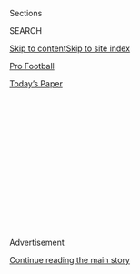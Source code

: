 <div id="app">

<div>

<div>

<div>

<div class="NYTAppHideMasthead css-1q2w90k e1suatyy0">

<div class="section css-ui9rw0 e1suatyy2">

<div class="css-eph4ug er09x8g0">

<div class="css-6n7j50">

</div>

<span class="css-1dv1kvn">Sections</span>

<div class="css-10488qs">

<span class="css-1dv1kvn">SEARCH</span>

</div>

[Skip to content](#site-content)[Skip to site index](#site-index)

</div>

<div id="masthead-section-label" class="css-1wr3we4 eaxe0e00">

[Pro
Football](https://www.nytimes3xbfgragh.onion/section/sports/football)

</div>

<div class="css-10698na e1huz5gh0">

</div>

</div>

<div id="masthead-bar-one" class="section hasLinks css-15hmgas e1csuq9d3">

<div class="css-uqyvli e1csuq9d0">

</div>

<div class="css-1uqjmks e1csuq9d1">

</div>

<div class="css-9e9ivx">

[](https://myaccount.nytimes3xbfgragh.onion/auth/login?response_type=cookie&client_id=vi)

</div>

<div class="css-1bvtpon e1csuq9d2">

[Today’s
Paper](https://www.nytimes3xbfgragh.onion/section/todayspaper)

</div>

</div>

</div>

</div>

<div data-aria-hidden="false">

<div id="site-content" data-role="main">

<div>

<div class="css-1aor85t" style="opacity:0.000000001;z-index:-1;visibility:hidden">

<div class="css-1hqnpie">

<div class="css-epjblv">

<span class="css-17xtcya">[Pro
Football](/section/sports/football)</span><span class="css-x15j1o">|</span><span class="css-fwqvlz">2020
N.F.L. Draft: What We
Learned</span>

</div>

<div class="css-k008qs">

<div class="css-1iwv8en">

<span class="css-18z7m18"></span>

<div>

</div>

</div>

<span class="css-1n6z4y">https://nyti.ms/2SjBpbF</span>

<div class="css-1705lsu">

<div class="css-4xjgmj">

<div class="css-4skfbu" data-role="toolbar" data-aria-label="Social Media Share buttons, Save button, and Comments Panel with current comment count" data-testid="share-tools">

  - 
  - 
  - 
  - 
    
    <div class="css-6n7j50">
    
    </div>

  - 
  - 

</div>

</div>

</div>

</div>

</div>

</div>

<div class="css-13pd83m">

</div>

<div id="top-wrapper" class="css-1sy8kpn">

<div id="top-slug" class="css-l9onyx">

Advertisement

</div>

[Continue reading the main
story](#after-top)

<div class="ad top-wrapper" style="text-align:center;height:100%;display:block;min-height:250px">

<div id="top" class="place-ad" data-position="top" data-size-key="top">

</div>

</div>

<div id="after-top">

</div>

</div>

<div>

<div id="sponsor-wrapper" class="css-1hyfx7x">

<div id="sponsor-slug" class="css-19vbshk">

Supported by

</div>

[Continue reading the main
story](#after-sponsor)

<div id="sponsor" class="ad sponsor-wrapper" style="text-align:center;height:100%;display:block">

</div>

<div id="after-sponsor">

</div>

</div>

<div class="css-186x18t">

</div>

<div class="css-1vkm6nb ehdk2mb0">

# 2020 N.F.L. Draft: What We Learned

</div>

Green Bay delivered the shock of the night drafting Jordan Love as a
potential successor to Aaron Rodgers, Miami’s rebuild is coming to
fruition and New England is still New England.

<div class="css-79elbk" data-testid="photoviewer-wrapper">

<div class="css-z3e15g" data-testid="photoviewer-wrapper-hidden">

</div>

<div class="css-1a48zt4 ehw59r15" data-testid="photoviewer-children">

![<span class="css-16f3y1r e13ogyst0" data-aria-hidden="true">The N.F.L.
had its first virtual draft, with Commissioner Roger Goodell leading the
event via videoconference from the basement of his
home.</span><span class="css-cnj6d5 e1z0qqy90" itemprop="copyrightHolder"><span class="css-1ly73wi e1tej78p0">Credit...</span><span><span>NFL,
via Associated
Press</span></span></span>](https://static01.graylady3jvrrxbe.onion/images/2020/04/24/sports/24nfl-wwl/24nfl-wwl-articleLarge-v2.jpg?quality=75&auto=webp&disable=upscale)

</div>

</div>

<div class="css-18e8msd">

<div class="css-pdw9fk epjyd6m0">

<div class="css-1txwxcy ey68jwv0" data-aria-hidden="true">

[![Ben
Shpigel](https://static01.graylady3jvrrxbe.onion/images/2018/02/20/multimedia/author-ben-shpigel/author-ben-shpigel-thumbLarge.jpg
"Ben Shpigel")](https://www.nytimes3xbfgragh.onion/by/ben-shpigel)[![Ken
Belson](https://static01.graylady3jvrrxbe.onion/images/2018/02/16/multimedia/author-ken-belson/author-ken-belson-thumbLarge.jpg
"Ken Belson")](https://www.nytimes3xbfgragh.onion/by/ken-belson)

</div>

<div class="css-1baulvz">

By [<span class="css-1baulvz" itemprop="name">Ben
Shpigel</span>](https://www.nytimes3xbfgragh.onion/by/ben-shpigel) and
[<span class="css-1baulvz last-byline" itemprop="name">Ken
Belson</span>](https://www.nytimes3xbfgragh.onion/by/ken-belson)

</div>

</div>

  - 
    
    <div class="css-ld3wwf e16638kd2">
    
    Published April 24, 2020Updated April 25,
    2020
    
    </div>

  - 
    
    <div class="css-4xjgmj">
    
    <div class="css-pvvomx" data-role="toolbar" data-aria-label="Social Media Share buttons, Save button, and Comments Panel with current comment count" data-testid="share-tools">
    
      - 
      - 
      - 
      - 
        
        <div class="css-6n7j50">
        
        </div>
    
      - 
      - 
    
    </div>
    
    </div>

</div>

</div>

<div class="section meteredContent css-1r7ky0e" name="articleBody" itemprop="articleBody">

<div class="css-1fanzo5 StoryBodyCompanionColumn">

<div class="css-53u6y8">

The 85th N.F.L. draft might have lacked the glitz of the Las Vegas Strip
and bro-hugs with Roger Goodell, but the first virtual draft in league
history still had its football pyrotechnics. There were a few chip
shots, like quarterback [Joe
Burrow](https://www.nytimes3xbfgragh.onion/article/joe-burrow-nfl-draft.html)
getting picked first overall by the Cincinnati Bengals. But there were
also plenty of other surprises and intrigue — not all of it generated by
the Raiders.

Here’s what we learned:

## Aaron Rodgers now knows how Brett Favre felt.

Favre, umm, did not take it kindly when Green Bay drafted Rodgers with
the 24th pick in 2005. The Packers traded up to select [Jordan
Love](https://www.nytimes3xbfgragh.onion/article/jordan-love.html) at
No. 26, not because they envision him succeeding Rodgers this season, or
even in 2021. The job still belongs to Rodgers, 36, who is under
contract through 2023. But Green Bay, at a prime draft spot, did not
ignore other areas of need — wide receiver, especially — so that Love
can back up Rodgers indefinitely.

</div>

</div>

<div>

</div>

<div class="css-1fanzo5 StoryBodyCompanionColumn">

<div class="css-53u6y8">

It is an ideal situation for Love to learn and listen, provided Rodgers
— and Green Bay fans — treat Love better than Favre did him as a
rookie. [Rodgers spent three years backing up
Favre](https://www.nytimes3xbfgragh.onion/2011/12/03/sports/football/the-education-of-the-packers-aaron-rodgers.html)
before taking over at
[quarterback](https://www.nytimes3xbfgragh.onion/2020/08/31/sports/football/nfl-quarterback-controversies.html),
and now Love might do the same to Rodgers.

</div>

</div>

<div class="css-1fanzo5 StoryBodyCompanionColumn">

<div class="css-53u6y8">

Perhaps Rodgers can fend off Love, as Tom Brady did in New England with
Jimmy Garoppolo, forcing Green Bay to deal the Utah State quarterback
for other assets. The Packers did not improve their 2020 team on
Thursday night, and Rodgers — when not wondering why the team hasn’t
picked an offensive skill player in the first round since, well, him —
surely could question how he now fits into the Packers’ long-term plans.

## The Dolphins tanking risk paid off.

The Dolphins, despite razing the roster, [won a few games last
season](https://www.nytimes3xbfgragh.onion/2019/09/19/sports/football/brian-flores-dolphins.html)
— and still drafted the quarterback, [Tua
Tagovailoa,](https://www.nytimes3xbfgragh.onion/article/tua-tagovailoa.html)
it was reportedly tanking for. That’s some good karma right there.

Miami’s grand plan started taking shape during free agency, when it
lured cornerback Byron Jones, linebackers Kyle Van Noy and Elandon
Roberts and the defensive end Emmanuel Ogbah. But it did not truly come
to fruition until Thursday night, when the team could expend some of the
draft capital it had compiled.

</div>

</div>

<div>

</div>

<div class="css-79elbk" data-testid="photoviewer-wrapper">

<div class="css-z3e15g" data-testid="photoviewer-wrapper-hidden">

</div>

<div class="css-1a48zt4 ehw59r15" data-testid="photoviewer-children">

![<span class="css-16f3y1r e13ogyst0" data-aria-hidden="true">Alabama
quarterback Tua Tagovailoa’s draft status was dogged by concerns about
his recovery from a dislocated hip. The Miami Dolphins selected him with
the No. 5 pick in the draft
Thursday.</span><span class="css-cnj6d5 e1z0qqy90" itemprop="copyrightHolder"><span class="css-1ly73wi e1tej78p0">Credit...</span><span>NFL,
via Associated
Press</span></span>](https://static01.graylady3jvrrxbe.onion/images/2020/04/25/sports/24nfl-review2-print/merlin_171874170_51e5acf5-fad9-4db7-acbc-67c4da4f04e5-articleLarge.jpg?quality=75&auto=webp&disable=upscale)

</div>

</div>

<div class="css-1fanzo5 StoryBodyCompanionColumn">

<div class="css-53u6y8">

Miami took Tagovailoa at No. 5 and their future left tackle, [Austin
Jackson](https://www.nytimes3xbfgragh.onion/article/austin-jackson.html)
of Southern California, at No. 18 before trading down and adding an
athletic corner, Noah Igbinoghene of Auburn, at No. 30. And they’re not
done: The Dolphins have three picks Friday, when the second and third
rounds are held, and nine (\!) on Saturday, for rounds 4 through 7.

</div>

</div>

<div class="css-1fanzo5 StoryBodyCompanionColumn">

<div class="css-53u6y8">

Jackson will bolster an offensive line that allowed 58 sacks last
season, and Igbinoghene slides into the most improved secondary in the
A.F.C. East. But Tagovailoa is the centerpiece, and for a team that’s
been searching for a quarterback since Dan Marino retired, he represents
an altogether fitting choice.

By shedding talent last off-season, the Dolphins chose an unpopular
rebuilding path. They were chided and lampooned. It was a risk because
weird things happen in the N.F.L. and even bad teams win sometimes. In
the end, that strategy led them to Tagovailoa, who, because of health
and durability concerns, is hardly a safe pick. But the Dolphins were
rewarded for their aggressiveness once, and now they hope they will be
again.

## The Patriots played to type.

The Tom Brady era may be over in New England, but [don’t expect coach
Bill Belichick to
change](https://www.nytimes3xbfgragh.onion/2020/04/22/sports/football/patriots-nfl-draft-bill-belichick.html).
The Patriots had the 23rd pick in the first round, but rather than use
the spot to upgrade at, say, quarterback, it traded the pick to the Los
Angeles Chargers and received a second-round pick (37th overall) and a
third-round pick (71st overall) in return.

There’s a method to Belichick’s trades. The Patriots had traded a
second-round pick last season to get wide receiver Mohamed Sanu, and
have not made a first-round pick in four of the past eight years. Now
they have [13 picks over the next two
days](https://boston.cbslocal.com/2020/04/23/patriots-trade-out-of-first-round-get-second-and-third-round-picks-from-chargers/)
of the draft.

But as my colleague, Bill Pennington, noted, the Patriots will probably
have to trade a top player to create salary cap space. They currently
have about $1 million in cap space, which isn’t enough to sign even
their incoming draft class. But packaging, for example, the All-Pro
guard Joe Thuney with a valuable 2021 pick would free up $15 million in
cap space.

## The SEC remained dominant.

The ultimate currency in any debate about the strongest college
conference is how many players end up in the N.F.L. This year, the
Southeastern Conference was undeniably the winner, with 15 of its
players selected with the first 32 picks of the draft. Nine of those
picks came from L.S.U., the national champions, and Alabama. Auburn and
Georgia each had two players selected. Three Ohio State players were
chosen Thursday, including the second ([Chase
Young](https://www.nytimes3xbfgragh.onion/article/chase-young.html)) and
third ([Jeff
Okudah](https://www.nytimes3xbfgragh.onion/article/jeff-okudah.html))
picks over all.

</div>

</div>

<div>

</div>

</div>

<div>

</div>

<div>

</div>

<div>

</div>

<div>

<div id="bottom-wrapper" class="css-1ede5it">

<div id="bottom-slug" class="css-l9onyx">

Advertisement

</div>

[Continue reading the main
story](#after-bottom)

<div id="bottom" class="ad bottom-wrapper" style="text-align:center;height:100%;display:block;min-height:90px">

</div>

<div id="after-bottom">

</div>

</div>

</div>

</div>

</div>

## Site Index

<div>

</div>

## Site Information Navigation

  - [© <span>2020</span> <span>The New York Times
    Company</span>](https://help.nytimes3xbfgragh.onion/hc/en-us/articles/115014792127-Copyright-notice)

<!-- end list -->

  - [NYTCo](https://www.nytco.com/)
  - [Contact
    Us](https://help.nytimes3xbfgragh.onion/hc/en-us/articles/115015385887-Contact-Us)
  - [Work with us](https://www.nytco.com/careers/)
  - [Advertise](https://nytmediakit.com/)
  - [T Brand Studio](http://www.tbrandstudio.com/)
  - [Your Ad
    Choices](https://www.nytimes3xbfgragh.onion/privacy/cookie-policy#how-do-i-manage-trackers)
  - [Privacy](https://www.nytimes3xbfgragh.onion/privacy)
  - [Terms of
    Service](https://help.nytimes3xbfgragh.onion/hc/en-us/articles/115014893428-Terms-of-service)
  - [Terms of
    Sale](https://help.nytimes3xbfgragh.onion/hc/en-us/articles/115014893968-Terms-of-sale)
  - [Site
    Map](https://spiderbites.nytimes3xbfgragh.onion)
  - [Help](https://help.nytimes3xbfgragh.onion/hc/en-us)
  - [Subscriptions](https://www.nytimes3xbfgragh.onion/subscription?campaignId=37WXW)

</div>

</div>

</div>

</div>
